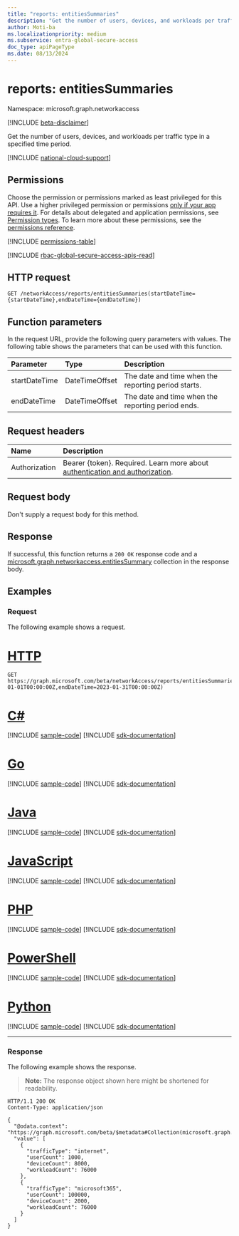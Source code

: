 ```yaml
---
title: "reports: entitiesSummaries"
description: "Get the number of users, devices, and workloads per traffic type in a specified time period."
author: Moti-ba
ms.localizationpriority: medium
ms.subservice: entra-global-secure-access
doc_type: apiPageType
ms.date: 08/13/2024
---
```


# reports: entitiesSummaries
Namespace: microsoft.graph.networkaccess

[!INCLUDE [beta-disclaimer](../../includes/beta-disclaimer.md)]

Get the number of users, devices, and workloads per traffic type in a specified time period.

[!INCLUDE [national-cloud-support](../../includes/global-us.md)]

## Permissions
Choose the permission or permissions marked as least privileged for this API. Use a higher privileged permission or permissions [only if your app requires it](/graph/permissions-overview#best-practices-for-using-microsoft-graph-permissions). For details about delegated and application permissions, see [Permission types](/graph/permissions-overview#permission-types). To learn more about these permissions, see the [permissions reference](/graph/permissions-reference).

<!-- { "blockType": "permissions", "name": "networkaccess_reports_entitiessummaries" } -->
[!INCLUDE [permissions-table](../includes/permissions/networkaccess-reports-entitiessummaries-permissions.md)]

[!INCLUDE [rbac-global-secure-access-apis-read](../includes/rbac-for-apis/rbac-global-secure-access-apis-read.md)]

## HTTP request

<!-- {
  "blockType": "ignored"
}
-->
```http
GET /networkAccess/reports/entitiesSummaries(startDateTime={startDateTime},endDateTime={endDateTime})
```

## Function parameters
In the request URL, provide the following query parameters with values.
The following table shows the parameters that can be used with this function.

|Parameter|Type|Description|
|:---|:---|:---|
|startDateTime|DateTimeOffset|The date and time when the reporting period starts.|
|endDateTime|DateTimeOffset|The date and time when the reporting period ends.|


## Request headers
|Name|Description|
|:---|:---|
|Authorization|Bearer {token}. Required. Learn more about [authentication and authorization](/graph/auth/auth-concepts).|

## Request body
Don't supply a request body for this method.

## Response

If successful, this function returns a `200 OK` response code and a [microsoft.graph.networkaccess.entitiesSummary](../resources/networkaccess-entitiessummary.md) collection in the response body.

## Examples

### Request
The following example shows a request.
# [HTTP](#tab/http)
<!-- {
  "blockType": "request",
  "name": "reportsthis.entitiessummaries"
}
-->
```http
GET https://graph.microsoft.com/beta/networkAccess/reports/entitiesSummaries(startDateTime=2023-01-01T00:00:00Z,endDateTime=2023-01-31T00:00:00Z) 
```

# [C#](#tab/csharp)
[!INCLUDE [sample-code](../includes/snippets/csharp/reportsthisentitiessummaries-csharp-snippets.md)]
[!INCLUDE [sdk-documentation](../includes/snippets/snippets-sdk-documentation-link.md)]

# [Go](#tab/go)
[!INCLUDE [sample-code](../includes/snippets/go/reportsthisentitiessummaries-go-snippets.md)]
[!INCLUDE [sdk-documentation](../includes/snippets/snippets-sdk-documentation-link.md)]

# [Java](#tab/java)
[!INCLUDE [sample-code](../includes/snippets/java/reportsthisentitiessummaries-java-snippets.md)]
[!INCLUDE [sdk-documentation](../includes/snippets/snippets-sdk-documentation-link.md)]

# [JavaScript](#tab/javascript)
[!INCLUDE [sample-code](../includes/snippets/javascript/reportsthisentitiessummaries-javascript-snippets.md)]
[!INCLUDE [sdk-documentation](../includes/snippets/snippets-sdk-documentation-link.md)]

# [PHP](#tab/php)
[!INCLUDE [sample-code](../includes/snippets/php/reportsthisentitiessummaries-php-snippets.md)]
[!INCLUDE [sdk-documentation](../includes/snippets/snippets-sdk-documentation-link.md)]

# [PowerShell](#tab/powershell)
[!INCLUDE [sample-code](../includes/snippets/powershell/reportsthisentitiessummaries-powershell-snippets.md)]
[!INCLUDE [sdk-documentation](../includes/snippets/snippets-sdk-documentation-link.md)]

# [Python](#tab/python)
[!INCLUDE [sample-code](../includes/snippets/python/reportsthisentitiessummaries-python-snippets.md)]
[!INCLUDE [sdk-documentation](../includes/snippets/snippets-sdk-documentation-link.md)]

---

### Response
The following example shows the response.
>**Note:** The response object shown here might be shortened for readability.
<!-- {
  "blockType": "response",
  "truncated": true,
  "@odata.type": "Collection(microsoft.graph.networkaccess.entitiesSummary)"
}
-->
```http
HTTP/1.1 200 OK
Content-Type: application/json

{
  "@odata.context": "https://graph.microsoft.com/beta/$metadata#Collection(microsoft.graph.networkaccess.entitiesSummary)",
  "value": [
    {
      "trafficType": "internet",
      "userCount": 1000,
      "deviceCount": 8000,
      "workloadCount": 76000
    },
    {
      "trafficType": "microsoft365",
      "userCount": 100000,
      "deviceCount": 2000,
      "workloadCount": 76000
    }
  ]
}
```

